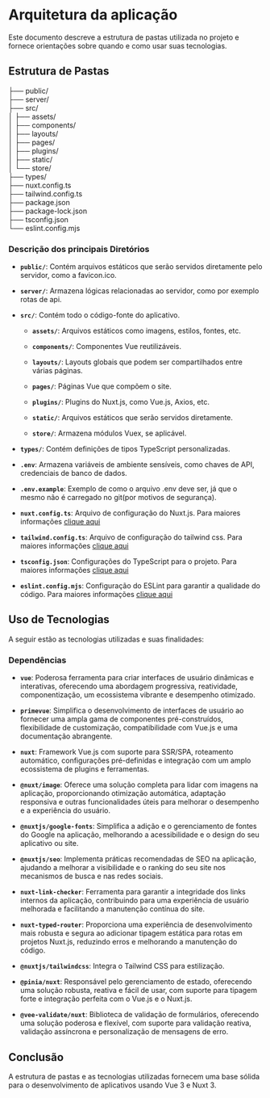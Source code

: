 # Arquitetura da aplicação

Este documento descreve a estrutura de pastas utilizada no projeto e fornece orientações sobre quando e como usar suas tecnologias.

## Estrutura de Pastas

├── public/  
├── server/  
├── src/  
│ ├── assets/  
│ ├── components/  
│ ├── layouts/  
│ ├── pages/  
│ ├── plugins/  
│ ├── static/  
│ └── store/  
├── types/  
├── nuxt.config.ts  
├── tailwind.config.ts  
├── package.json  
├── package-lock.json  
├── tsconfig.json  
└── eslint.config.mjs

### Descrição dos principais Diretórios

- **`public/`**: Contém arquivos estáticos que serão servidos diretamente pelo servidor, como a favicon.ico.

- **`server/`**: Armazena lógicas relacionadas ao servidor, como por exemplo rotas de api.

- **`src/`**: Contém todo o código-fonte do aplicativo.

  - **`assets/`**: Arquivos estáticos como imagens, estilos, fontes, etc.

  - **`components/`**: Componentes Vue reutilizáveis.

  - **`layouts/`**: Layouts globais que podem ser compartilhados entre várias páginas.

  - **`pages/`**: Páginas Vue que compõem o site.

  - **`plugins/`**: Plugins do Nuxt.js, como Vue.js, Axios, etc.

  - **`static/`**: Arquivos estáticos que serão servidos diretamente.

  - **`store/`**: Armazena módulos Vuex, se aplicável.

- **`types/`**: Contém definições de tipos TypeScript personalizadas.

- **`.env`**: Armazena variáveis de ambiente sensíveis, como chaves de API, credenciais de banco de dados.

- **`.env.example`**: Exemplo de como o arquivo .env deve ser, já que o mesmo não é carregado no git(por motivos de segurança).

- **`nuxt.config.ts`**: Arquivo de configuração do Nuxt.js. Para maiores informações [clique aqui](https://nuxt.com/docs/guide/directory-structure/nuxt-config)

- **`tailwind.config.ts`**: Arquivo de configuração do tailwind css. Para maiores informações [clique aqui](https://tailwindcss.com/docs/configuration)

- **`tsconfig.json`**: Configurações do TypeScript para o projeto. Para maiores informações [clique aqui](https://www.typescriptlang.org/docs/handbook/tsconfig-json.html)

- **`eslint.config.mjs`**: Configuração do ESLint para garantir a qualidade do código. Para maiores informações [clique aqui](https://eslint.org/docs/latest/use/configure/configuration-files)

## Uso de Tecnologias

A seguir estão as tecnologias utilizadas e suas finalidades:

### Dependências

- **`vue`**: Poderosa ferramenta para criar interfaces de usuário dinâmicas e interativas, oferecendo uma abordagem progressiva, reatividade, componentização, um ecossistema vibrante e desempenho otimizado.

- **`primevue`**: Simplifica o desenvolvimento de interfaces de usuário ao fornecer uma ampla gama de componentes pré-construídos, flexibilidade de customização, compatibilidade com Vue.js e uma documentação abrangente.

- **`nuxt`**: Framework Vue.js com suporte para SSR/SPA, roteamento automático, configurações pré-definidas e integração com um amplo ecossistema de plugins e ferramentas.

- **`@nuxt/image`**: Oferece uma solução completa para lidar com imagens na aplicação, proporcionando otimização automática, adaptação responsiva e outras funcionalidades úteis para melhorar o desempenho e a experiência do usuário.

- **`@nuxtjs/google-fonts`**: Simplifica a adição e o gerenciamento de fontes do Google na aplicação, melhorando a acessibilidade e o design do seu aplicativo ou site.

- **`@nuxtjs/seo`**: Implementa práticas recomendadas de SEO na aplicação, ajudando a melhorar a visibilidade e o ranking do seu site nos mecanismos de busca e nas redes sociais.

- **`nuxt-link-checker`**: Ferramenta para garantir a integridade dos links internos da aplicação, contribuindo para uma experiência de usuário melhorada e facilitando a manutenção contínua do site.

- **`nuxt-typed-router`**: Proporciona uma experiência de desenvolvimento mais robusta e segura ao adicionar tipagem estática para rotas em projetos Nuxt.js, reduzindo erros e melhorando a manutenção do código.

- **`@nuxtjs/tailwindcss`**: Integra o Tailwind CSS para estilização.

- **`@pinia/nuxt`**: Responsável pelo gerenciamento de estado, oferecendo uma solução robusta, reativa e fácil de usar, com suporte para tipagem forte e integração perfeita com o Vue.js e o Nuxt.js.

- **`@vee-validate/nuxt`**: Biblioteca de validação de formulários, oferecendo uma solução poderosa e flexível, com suporte para validação reativa, validação assíncrona e personalização de mensagens de erro.

## Conclusão

A estrutura de pastas e as tecnologias utilizadas fornecem uma base sólida para o desenvolvimento de aplicativos usando Vue 3 e Nuxt 3.
